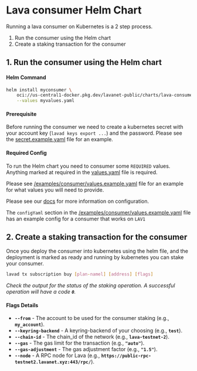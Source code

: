 # Lava consumer Helm Chart

Running a lava consumer on Kubernetes is a 2 step process.

1. Run the consumer using the Helm chart
2. Create a staking transaction for the consumer

## 1. Run the consumer using the Helm chart

#### Helm Command

```bash
helm install myconsumer \
    oci://us-central1-docker.pkg.dev/lavanet-public/charts/lava-consumer \
    --values myvalues.yaml
```

#### Prerequisite

Before running the consumer we need to create a kubernetes secret with your account key (`lavad keys export ...`) and the password.
Please see the [secret.example.yaml](secret.example.yaml) file for an example.

#### Required Config

To run the Helm chart you need to consumer some `REQUIRED` values. Anything marked at required in the [values.yaml](values.yaml) file is required.

Please see [/examples/consumer/values.example.yaml](/examples/consumer/values.example.yaml) file for an example for what values you will need to provide.

Please see our [docs](https://docs.lavanet.xyz/consumer-setup) for more information on configuration.

The `configYaml` section in the [/examples/consumer/values.example.yaml](/examples/consumer/values.example.yaml) file has an example config for a consumer that works on `LAV1`

## 2. Create a staking transaction for the consumer

Once you deploy the consumer into kubernetes using the helm file, and the deployment is marked as ready and running by kubernetes you can stake your consumer.

```bash
lavad tx subscription buy [plan-namel] [address] [flags]
```

_Check the output for the status of the staking operation. A successful operation will have a code **`0`**._

#### Flags Details

- **`--from`** - The account to be used for the consumer staking (e.g., **`my_account`**).
- **`--keyring-backend`** - A keyring-backend of your choosing (e.g., **`test`**).
- **`--chain-id`** - The chain_id of the network (e.g., **`lava-testnet-2`**).
- **`--gas`** - The gas limit for the transaction (e.g., **`"auto"`**).
- **`--gas-adjustment`** - The gas adjustment factor (e.g., **`"1.5"`**).
- **`--node`** - A RPC node for Lava (e.g., **`https://public-rpc-testnet2.lavanet.xyz:443/rpc/`**).
